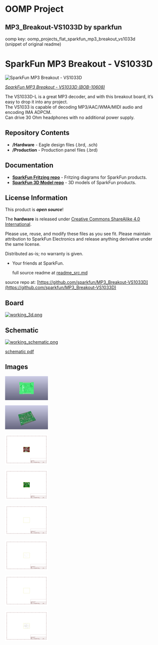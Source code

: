 # OOMP Project  
## MP3_Breakout-VS1033D  by sparkfun  
  
oomp key: oomp_projects_flat_sparkfun_mp3_breakout_vs1033d  
(snippet of original readme)  
  
SparkFun MP3 Breakout - VS1033D  
========================================  
  
![SparkFun MP3 Breakout - VS1033D](https://cdn.sparkfun.com//assets/parts/5/2/5/9/10608-01.jpg)  
  
[*SparkFun MP3 Breakout - VS1033D (BOB-10608)*](https://www.sparkfun.com/products/10608)  
  
The VS1033D-L is a great MP3 decoder, and with this breakout board, it’s easy to drop it into any project.   
The VS1033 is capable of decoding MP3/AAC/WMA/MIDI audio and encoding IMA ADPCM.   
Can drive 30 Ohm headphones with no additional power supply.   
  
Repository Contents  
-------------------  
  
* **/Hardware** - Eagle design files (.brd, .sch)  
* **/Production** - Production panel files (.brd)  
  
Documentation  
--------------  
* **[SparkFun Fritzing repo](https://github.com/sparkfun/Fritzing_Parts)** - Fritzing diagrams for SparkFun products.  
* **[SparkFun 3D Model repo](https://github.com/sparkfun/3D_Models)** - 3D models of SparkFun products.   
  
License Information  
-------------------  
This product is _**open source**_!   
  
The **hardware** is released under [Creative Commons ShareAlike 4.0 International](https://creativecommons.org/licenses/by-sa/4.0/).  
  
  
Please use, reuse, and modify these files as you see fit. Please maintain attribution to SparkFun Electronics and release anything derivative under the same license.  
  
Distributed as-is; no warranty is given.  
  
- Your friends at SparkFun.  
  
  
  
  full source readme at [readme_src.md](readme_src.md)  
  
source repo at: [https://github.com/sparkfun/MP3_Breakout-VS1033D](https://github.com/sparkfun/MP3_Breakout-VS1033D)  
## Board  
  
[![working_3d.png](working_3d_600.png)](working_3d.png)  
## Schematic  
  
[![working_schematic.png](working_schematic_600.png)](working_schematic.png)  
  
[schematic pdf](working_schematic.pdf)  
## Images  
  
[![working_3D_bottom.png](working_3D_bottom_140.png)](working_3D_bottom.png)  
  
[![working_3D_top.png](working_3D_top_140.png)](working_3D_top.png)  
  
[![working_assembly_page_01.png](working_assembly_page_01_140.png)](working_assembly_page_01.png)  
  
[![working_assembly_page_02.png](working_assembly_page_02_140.png)](working_assembly_page_02.png)  
  
[![working_assembly_page_03.png](working_assembly_page_03_140.png)](working_assembly_page_03.png)  
  
[![working_assembly_page_04.png](working_assembly_page_04_140.png)](working_assembly_page_04.png)  
  
[![working_assembly_page_05.png](working_assembly_page_05_140.png)](working_assembly_page_05.png)  
  
[![working_assembly_page_06.png](working_assembly_page_06_140.png)](working_assembly_page_06.png)  
